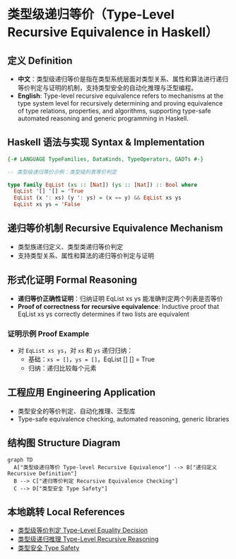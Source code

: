 # 类型级递归等价（Type-Level Recursive Equivalence in Haskell）

## 定义 Definition

- **中文**：类型级递归等价是指在类型系统层面对类型关系、属性和算法进行递归等价判定与证明的机制，支持类型安全的自动化推理与泛型编程。
- **English**: Type-level recursive equivalence refers to mechanisms at the type system level for recursively determining and proving equivalence of type relations, properties, and algorithms, supporting type-safe automated reasoning and generic programming in Haskell.

## Haskell 语法与实现 Syntax & Implementation

```haskell
{-# LANGUAGE TypeFamilies, DataKinds, TypeOperators, GADTs #-}

-- 类型级递归等价示例：类型级列表等价判定

type family EqList (xs :: [Nat]) (ys :: [Nat]) :: Bool where
  EqList '[] '[] = 'True
  EqList (x ': xs) (y ': ys) = (x == y) && EqList xs ys
  EqList xs ys = 'False
```

## 递归等价机制 Recursive Equivalence Mechanism

- 类型族递归定义、类型类递归等价判定
- 支持类型关系、属性和算法的递归等价判定与证明

## 形式化证明 Formal Reasoning

- **递归等价正确性证明**：归纳证明 EqList xs ys 能准确判定两个列表是否等价
- **Proof of correctness for recursive equivalence**: Inductive proof that EqList xs ys correctly determines if two lists are equivalent

### 证明示例 Proof Example

- 对 `EqList xs ys`，对 `xs` 和 `ys` 递归归纳：
  - 基础：`xs = []`，`ys = []`，EqList [] [] = True
  - 归纳：递归比较每个元素

## 工程应用 Engineering Application

- 类型安全的等价判定、自动化推理、泛型库
- Type-safe equivalence checking, automated reasoning, generic libraries

## 结构图 Structure Diagram

```mermaid
graph TD
  A["类型级递归等价 Type-level Recursive Equivalence"] --> B["递归定义 Recursive Definition"]
  B --> C["递归等价判定 Recursive Equivalence Checking"]
  C --> D["类型安全 Type Safety"]
```

## 本地跳转 Local References

- [类型级等价判定 Type-Level Equality Decision](../32-Type-Level-Equality-Decision/01-Type-Level-Equality-Decision-in-Haskell.md)
- [类型级递归推理 Type-Level Recursive Reasoning](../58-Type-Level-Recursive-Reasoning/01-Type-Level-Recursive-Reasoning-in-Haskell.md)
- [类型安全 Type Safety](../14-Type-Safety/01-Type-Safety-in-Haskell.md)
